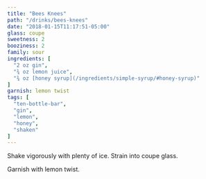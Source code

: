 ```yaml
---
title: "Bees Knees"
path: "/drinks/bees-knees"
date: "2018-01-15T11:17:51-05:00"
glass: coupe
sweetness: 2
booziness: 2
family: sour
ingredients: [
  "2 oz gin",
  "¾ oz lemon juice",
  "¾ oz [honey syrup](/ingredients/simple-syrup/#honey-syrup)"
]
garnish: lemon twist
tags: [
  "ten-bottle-bar",
  "gin",
  "lemon",
  "honey",
  "shaken"
]
---
```

Shake vigorously with plenty of ice. Strain into coupe glass.

Garnish with lemon twist.
